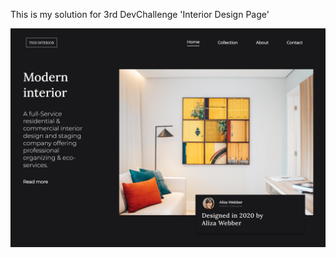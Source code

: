 This is my solution for 3rd DevChallenge 'Interior Design Page'

![Laptop Version](screenshots/laptop.png)
